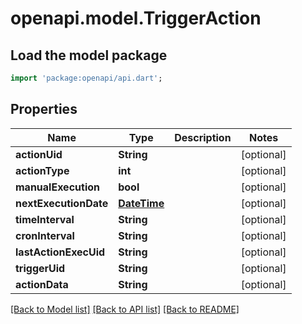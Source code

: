 # openapi.model.TriggerAction

## Load the model package
```dart
import 'package:openapi/api.dart';
```

## Properties
Name | Type | Description | Notes
------------ | ------------- | ------------- | -------------
**actionUid** | **String** |  | [optional] 
**actionType** | **int** |  | [optional] 
**manualExecution** | **bool** |  | [optional] 
**nextExecutionDate** | [**DateTime**](DateTime.md) |  | [optional] 
**timeInterval** | **String** |  | [optional] 
**cronInterval** | **String** |  | [optional] 
**lastActionExecUid** | **String** |  | [optional] 
**triggerUid** | **String** |  | [optional] 
**actionData** | **String** |  | [optional] 

[[Back to Model list]](../README.md#documentation-for-models) [[Back to API list]](../README.md#documentation-for-api-endpoints) [[Back to README]](../README.md)


